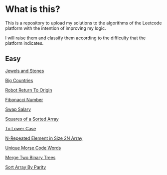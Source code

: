 # What is this?

This is a repository to upload my solutions to the algorithms of the Leetcode platform with the intention of improving my logic. 

I will raise them and classify them according to the difficulty that the platform indicates.


## Easy

[Jewels and Stones](https://github.com/luisredondo/algorithms-leetcode/blob/master/easy/jewels-and-stones.md)

[Big Countries](https://github.com/luisredondo/algorithms-leetcode/blob/master/easy/big-countries.md)

[Robot Return To Origin](https://github.com/luisredondo/algorithms-leetcode/blob/master/easy/robot-return-to-origin.md)

[Fibonacci Number](https://github.com/luisredondo/algorithms-leetcode/tree/master/easy/fibonacci_number.md)

[Swap Salary](https://github.com/luisredondo/algorithms-leetcode/tree/master/easy/swap_salary.md)

[Squares of a Sorted Array](https://github.com/luisredondo/algorithms-leetcode/tree/master/easy/squares-of-a-sorted-array.md)

[To Lower Case](https://github.com/luisredondo/algorithms-leetcode/tree/master/easy/to-lower-case.md)

[N-Repeated Element in Size 2N Array](https://github.com/luisredondo/algorithms-leetcode/tree/master/easy/n-repeated-element-in-size-2n-array.md)

[Unique Morse Code Words](https://github.com/luisredondo/algorithms-leetcode/tree/master/easy/unique-morse-code-words.md)

[Merge Two Binary Trees](https://github.com/luisredondo/algorithms-leetcode/tree/master/easy/merge-two-binary-trees.md)

[Sort Array By Parity](https://github.com/luisredondo/algorithms-leetcode/tree/master/easy/sort-array-by-parity.md)
